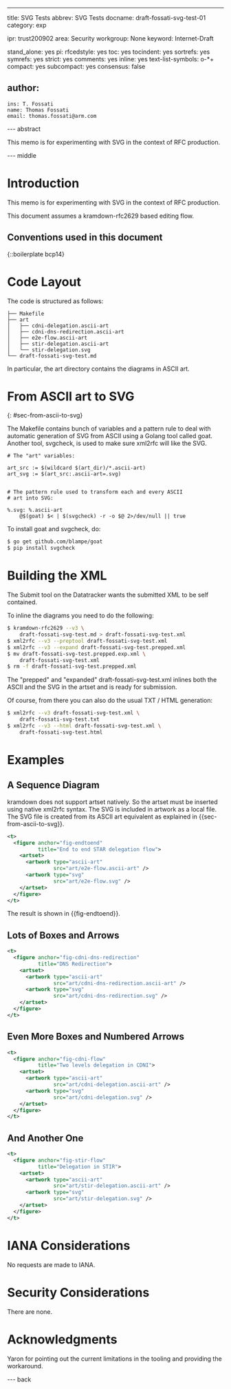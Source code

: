 ---
title: SVG Tests
abbrev: SVG Tests
docname: draft-fossati-svg-test-01
category: exp

ipr: trust200902
area: Security
workgroup: None
keyword: Internet-Draft

stand_alone: yes
pi:
  rfcedstyle: yes
  toc: yes
  tocindent: yes
  sortrefs: yes
  symrefs: yes
  strict: yes
  comments: yes
  inline: yes
  text-list-symbols: o-*+
  compact: yes
  subcompact: yes
  consensus: false

author:
 -
    ins: T. Fossati
    name: Thomas Fossati
    email: thomas.fossati@arm.com


--- abstract

This memo is for experimenting with SVG in the context of RFC production.

--- middle

# Introduction

This memo is for experimenting with SVG in the context of RFC production.

This document assumes a kramdown-rfc2629 based editing flow.

## Conventions used in this document

{::boilerplate bcp14}

# Code Layout

The code is structured as follows:

~~~
├── Makefile
├── art
│   ├── cdni-delegation.ascii-art
│   ├── cdni-dns-redirection.ascii-art
│   ├── e2e-flow.ascii-art
│   ├── stir-delegation.ascii-art
│   └── stir-delegation.svg
└── draft-fossati-svg-test.md
~~~

In particular, the art directory contains the diagrams in ASCII art.

# From ASCII art to SVG
{: #sec-from-ascii-to-svg}


The Makefile contains bunch of variables and a pattern rule to deal with
automatic generation of SVG from ASCII using a Golang tool called goat.
Another tool, svgcheck, is used to make sure xml2rfc will like the SVG.

~~~
# The "art" variables:

art_src := $(wildcard $(art_dir)/*.ascii-art)
art_svg := $(art_src:.ascii-art=.svg)


# The pattern rule used to transform each and every ASCII
# art into SVG:

%.svg: %.ascii-art
    @$(goat) $< | $(svgcheck) -r -o $@ 2>/dev/null || true
~~~

To install goat and svgcheck, do:

~~~ sh
$ go get github.com/blampe/goat
$ pip install svgcheck
~~~

# Building the XML

The Submit tool on the Datatracker wants the submitted XML to be self
contained.

To inline the diagrams you need to do the following:

~~~ sh
$ kramdown-rfc2629 --v3 \
    draft-fossati-svg-test.md > draft-fossati-svg-test.xml
$ xml2rfc --v3 --preptool draft-fossati-svg-test.xml
$ xml2rfc --v3 --expand draft-fossati-svg-test.prepped.xml
$ mv draft-fossati-svg-test.prepped.exp.xml \
    draft-fossati-svg-test.xml
$ rm -f draft-fossati-svg-test.prepped.xml
~~~

The "prepped" and "expanded" draft-fossati-svg-test.xml inlines both the ASCII
and the SVG in the artset and is ready for submission.

Of course, from there you can also do the usual TXT / HTML generation:

~~~ sh
$ xml2rfc --v3 draft-fossati-svg-test.xml \
    draft-fossati-svg-test.txt
$ xml2rfc --v3 --html draft-fossati-svg-test.xml \
    draft-fossati-svg-test.html
~~~

# Examples

## A Sequence Diagram

kramdown does not support artset natively.  So the artset must be inserted
using native xml2rfc syntax.  The SVG is included in artwork as a local file.
The SVG file is created from its ASCII art equivalent as explained in
{{sec-from-ascii-to-svg}}.

~~~xml
<t>
  <figure anchor="fig-endtoend"
          title="End to end STAR delegation flow">
    <artset>
      <artwork type="ascii-art"
               src="art/e2e-flow.ascii-art" />
      <artwork type="svg"
               src="art/e2e-flow.svg" />
    </artset>
  </figure>
</t>
~~~

The result is shown in {{fig-endtoend}}.

<t>
  <figure anchor="fig-endtoend"
          title="End to end STAR delegation flow">
    <artset>
      <artwork type="ascii-art"
               src="art/e2e-flow.ascii-art" />
      <artwork type="svg"
               src="art/e2e-flow.svg" />
    </artset>
  </figure>
</t>

## Lots of Boxes and Arrows

~~~xml
<t>
  <figure anchor="fig-cdni-dns-redirection"
          title="DNS Redirection">
    <artset>
      <artwork type="ascii-art"
               src="art/cdni-dns-redirection.ascii-art" />
      <artwork type="svg"
               src="art/cdni-dns-redirection.svg" />
    </artset>
  </figure>
</t>
~~~

<t>
  <figure anchor="fig-cdni-dns-redirection"
          title="DNS Redirection">
    <artset>
      <artwork type="ascii-art"
               src="art/cdni-dns-redirection.ascii-art" />
      <artwork type="svg"
               src="art/cdni-dns-redirection.svg" />
    </artset>
  </figure>
</t>


## Even More Boxes and Numbered Arrows

~~~xml
<t>
  <figure anchor="fig-cdni-flow"
          title="Two levels delegation in CDNI">
    <artset>
      <artwork type="ascii-art"
               src="art/cdni-delegation.ascii-art" />
      <artwork type="svg"
               src="art/cdni-delegation.svg" />
    </artset>
  </figure>
</t>
~~~

<t>
  <figure anchor="fig-cdni-flow"
          title="Two levels delegation in CDNI">
    <artset>
      <artwork type="ascii-art"
               src="art/cdni-delegation.ascii-art" />
      <artwork type="svg"
               src="art/cdni-delegation.svg" />
    </artset>
  </figure>
</t>


## And Another One

~~~xml
<t>
  <figure anchor="fig-stir-flow"
          title="Delegation in STIR">
    <artset>
      <artwork type="ascii-art"
               src="art/stir-delegation.ascii-art" />
      <artwork type="svg"
               src="art/stir-delegation.svg" />
    </artset>
  </figure>
</t>
~~~

<t>
  <figure anchor="fig-stir-flow"
          title="Delegation in STIR">
    <artset>
      <artwork type="ascii-art"
               src="art/stir-delegation.ascii-art" />
      <artwork type="svg"
               src="art/stir-delegation.svg" />
    </artset>
  </figure>
</t>

# IANA Considerations

No requests are made to IANA.

# Security Considerations

There are none.

# Acknowledgments

Yaron for pointing out the current limitations in the tooling and providing the
workaround.

--- back
